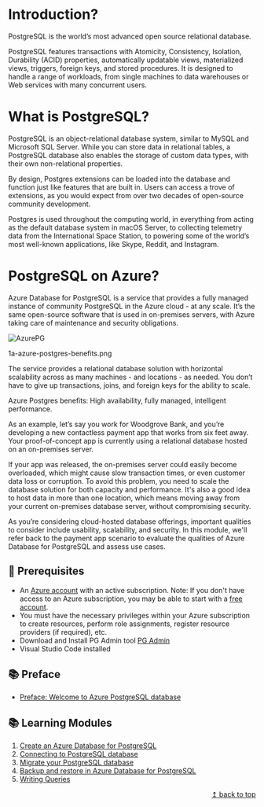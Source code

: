 
# Introduction?
PostgreSQL is the world’s most advanced open source relational database.

PostgreSQL features transactions with Atomicity, Consistency, Isolation, Durability (ACID) properties, automatically updatable views, materialized views, triggers, foreign keys, and stored procedures. It is designed to handle a range of workloads, from single machines to data warehouses or Web services with many concurrent users.

# What is PostgreSQL?
PostgreSQL is an object-relational database system, similar to MySQL and Microsoft SQL Server. While you can store data in relational tables, a PostgreSQL database also enables the storage of custom data types, with their own non-relational properties.

By design, Postgres extensions can be loaded into the database and function just like features that are built in. Users can access a trove of extensions, as you would expect from over two decades of open-source community development.

Postgres is used throughout the computing world, in everything from acting as the default database system in macOS Server, to collecting telemetry data from the International Space Station, to powering some of the world’s most well-known applications, like Skype, Reddit, and Instagram.

# PostgreSQL on Azure?

Azure Database for PostgreSQL is a service that provides a fully managed instance of community PostgreSQL in the Azure cloud - at any scale. It’s the same open-source software that is used in on-premises servers, with Azure taking care of maintenance and security obligations.

![AzurePG](1a-azure-postgres-benefits.png)

1a-azure-postgres-benefits.png

The service provides a relational database solution with horizontal scalability across as many machines - and locations - as needed. You don’t have to give up transactions, joins, and foreign keys for the ability to scale.

Azure Postgres benefits: High availability, fully managed, intelligent performance.

As an example, let’s say you work for Woodgrove Bank, and you’re developing a new contactless payment app that works from six feet away. Your proof-of-concept app is currently using a relational database hosted on an on-premises server.

If your app was released, the on-premises server could easily become overloaded, which might cause slow transaction times, or even customer data loss or corruption. To avoid this problem, you need to scale the database solution for both capacity and performance. It's also a good idea to host data in more than one location, which means moving away from your current on-premises database server, without compromising security.

As you’re considering cloud-hosted database offerings, important qualities to consider include usability, scalability, and security. In this module, we'll refer back to the payment app scenario to evaluate the qualities of Azure Database for PostgreSQL and assess use cases.

## :thinking: Prerequisites

* An [Azure account](https://azure.microsoft.com/free/) with an active subscription. Note: If you don't have access to an Azure subscription, you may be able to start with a [free account](https://www.azure.com/free).
* You must have the necessary privileges within your Azure subscription to create resources, perform role assignments, register resource providers (if required), etc.
* Download and Install PG Admin tool [ PG Admin](https://www.pgadmin.org/download/pgadmin-4-windows/)
* Visual Studio Code installed

## :books: Preface

* [Preface: Welcome to Azure PostgreSQL database](./modules/preface.md)

## :books: Learning Modules

1. [Create an Azure Database for PostgreSQL](./modules/module01/CreateAzurePostGresql.md)
2. [Connecting to PostgreSQL database](./modules/module02/how-to-migrate-using-dump-and-restore.md)
3. [Migrate your PostgreSQL database](./modules/module03/how-to-migrate-using-dump-and-restore.md)
4. [Backup and restore in Azure Database for PostgreSQL](./modules/module04/concepts-backup-restore.md)
5. [Writing Queries](./modules/module04/module04.md)


<div align="right"><a href="#microsoft-AzurePostGreSQL-workshop">↥ back to top</a></div>
